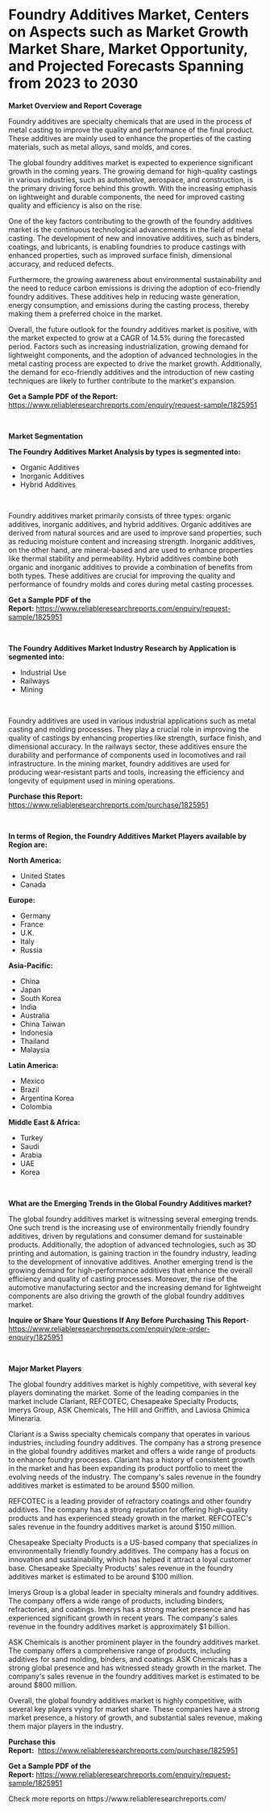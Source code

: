 <p><h1>Foundry Additives Market, Centers on Aspects such as Market Growth Market Share, Market Opportunity, and Projected Forecasts Spanning from 2023 to 2030</h1></p><p><strong>Market Overview and Report Coverage</strong></p>
<p><p>Foundry additives are specialty chemicals that are used in the process of metal casting to improve the quality and performance of the final product. These additives are mainly used to enhance the properties of the casting materials, such as metal alloys, sand molds, and cores.</p><p>The global foundry additives market is expected to experience significant growth in the coming years. The growing demand for high-quality castings in various industries, such as automotive, aerospace, and construction, is the primary driving force behind this growth. With the increasing emphasis on lightweight and durable components, the need for improved casting quality and efficiency is also on the rise.</p><p>One of the key factors contributing to the growth of the foundry additives market is the continuous technological advancements in the field of metal casting. The development of new and innovative additives, such as binders, coatings, and lubricants, is enabling foundries to produce castings with enhanced properties, such as improved surface finish, dimensional accuracy, and reduced defects.</p><p>Furthermore, the growing awareness about environmental sustainability and the need to reduce carbon emissions is driving the adoption of eco-friendly foundry additives. These additives help in reducing waste generation, energy consumption, and emissions during the casting process, thereby making them a preferred choice in the market.</p><p>Overall, the future outlook for the foundry additives market is positive, with the market expected to grow at a CAGR of 14.5% during the forecasted period. Factors such as increasing industrialization, growing demand for lightweight components, and the adoption of advanced technologies in the metal casting process are expected to drive the market growth. Additionally, the demand for eco-friendly additives and the introduction of new casting techniques are likely to further contribute to the market's expansion.</p></p>
<p><strong>Get a Sample PDF of the Report:</strong> <a href="https://www.reliableresearchreports.com/enquiry/request-sample/1825951">https://www.reliableresearchreports.com/enquiry/request-sample/1825951</a></p>
<p>&nbsp;</p>
<p><strong>Market Segmentation</strong></p>
<p><strong>The Foundry Additives Market Analysis by types is segmented into:</strong></p>
<p><ul><li>Organic Additives</li><li>Inorganic Additives</li><li>Hybrid Additives</li></ul></p>
<p>&nbsp;</p>
<p><p>Foundry additives market primarily consists of three types: organic additives, inorganic additives, and hybrid additives. Organic additives are derived from natural sources and are used to improve sand properties, such as reducing moisture content and increasing strength. Inorganic additives, on the other hand, are mineral-based and are used to enhance properties like thermal stability and permeability. Hybrid additives combine both organic and inorganic additives to provide a combination of benefits from both types. These additives are crucial for improving the quality and performance of foundry molds and cores during metal casting processes.</p></p>
<p><strong>Get a Sample PDF of the Report:</strong>&nbsp;<a href="https://www.reliableresearchreports.com/enquiry/request-sample/1825951">https://www.reliableresearchreports.com/enquiry/request-sample/1825951</a></p>
<p>&nbsp;</p>
<p><strong>The Foundry Additives Market Industry Research by Application is segmented into:</strong></p>
<p><ul><li>Industrial Use</li><li>Railways</li><li>Mining</li></ul></p>
<p>&nbsp;</p>
<p><p>Foundry additives are used in various industrial applications such as metal casting and molding processes. They play a crucial role in improving the quality of castings by enhancing properties like strength, surface finish, and dimensional accuracy. In the railways sector, these additives ensure the durability and performance of components used in locomotives and rail infrastructure. In the mining market, foundry additives are used for producing wear-resistant parts and tools, increasing the efficiency and longevity of equipment used in mining operations.</p></p>
<p><strong>Purchase this Report:</strong>&nbsp; <a href="https://www.reliableresearchreports.com/purchase/1825951">https://www.reliableresearchreports.com/purchase/1825951</a></p>
<p>&nbsp;</p>
<p><strong>In terms of Region, the Foundry Additives Market Players available by Region are:</strong></p>
<p>
    <p> <strong> North America: </strong>
        <ul>
            <li>United States</li>
            <li>Canada</li>
        </ul>
        </p> 
    <p> <strong> Europe: </strong>
        <ul>
            <li>Germany</li>
            <li>France</li>
            <li>U.K.</li>
            <li>Italy</li>
            <li>Russia</li>
        </ul>
        </p> 
    <p> <strong> Asia-Pacific: </strong>
        <ul>
            <li>China</li>
            <li>Japan</li>
            <li>South Korea</li>
            <li>India</li>
            <li>Australia</li>
            <li>China Taiwan</li>
            <li>Indonesia</li>
            <li>Thailand</li>
            <li>Malaysia</li>
        </ul>
        </p> 
    <p> <strong> Latin America: </strong>
        <ul>
            <li>Mexico</li>
            <li>Brazil</li>
            <li>Argentina Korea</li>
            <li>Colombia</li>
        </ul>
        </p> 
    <p> <strong> Middle East & Africa: </strong>
        <ul>
            <li>Turkey</li>
            <li>Saudi</li>
            <li>Arabia</li>
            <li>UAE</li>
            <li>Korea</li>
        </ul>
    </p>
    </p>
<p>&nbsp;</p>
<p><strong>What are the Emerging Trends in the Global Foundry Additives market?</strong></p>
<p><p>The global foundry additives market is witnessing several emerging trends. One such trend is the increasing use of environmentally friendly foundry additives, driven by regulations and consumer demand for sustainable products. Additionally, the adoption of advanced technologies, such as 3D printing and automation, is gaining traction in the foundry industry, leading to the development of innovative additives. Another emerging trend is the growing demand for high-performance additives that enhance the overall efficiency and quality of casting processes. Moreover, the rise of the automotive manufacturing sector and the increasing demand for lightweight components are also driving the growth of the global foundry additives market.</p></p>
<p><strong>Inquire or Share Your Questions If Any Before Purchasing This Report</strong>- <a href="https://www.reliableresearchreports.com/enquiry/pre-order-enquiry/1825951">https://www.reliableresearchreports.com/enquiry/pre-order-enquiry/1825951</a></p>
<p>&nbsp;</p>
<p><strong>Major Market Players</strong></p>
<p><p>The global foundry additives market is highly competitive, with several key players dominating the market. Some of the leading companies in the market include Clariant, REFCOTEC, Chesapeake Specialty Products, Imerys Group, ASK Chemicals, The Hill and Griffith, and Laviosa Chimica Mineraria.</p><p>Clariant is a Swiss specialty chemicals company that operates in various industries, including foundry additives. The company has a strong presence in the global foundry additives market and offers a wide range of products to enhance foundry processes. Clariant has a history of consistent growth in the market and has been expanding its product portfolio to meet the evolving needs of the industry. The company's sales revenue in the foundry additives market is estimated to be around $500 million.</p><p>REFCOTEC is a leading provider of refractory coatings and other foundry additives. The company has a strong reputation for offering high-quality products and has experienced steady growth in the market. REFCOTEC's sales revenue in the foundry additives market is around $150 million.</p><p>Chesapeake Specialty Products is a US-based company that specializes in environmentally friendly foundry additives. The company has a focus on innovation and sustainability, which has helped it attract a loyal customer base. Chesapeake Specialty Products' sales revenue in the foundry additives market is estimated to be around $100 million.</p><p>Imerys Group is a global leader in specialty minerals and foundry additives. The company offers a wide range of products, including binders, refractories, and coatings. Imerys has a strong market presence and has experienced significant growth in recent years. The company's sales revenue in the foundry additives market is approximately $1 billion.</p><p>ASK Chemicals is another prominent player in the foundry additives market. The company offers a comprehensive range of products, including additives for sand molding, binders, and coatings. ASK Chemicals has a strong global presence and has witnessed steady growth in the market. The company's sales revenue in the foundry additives market is estimated to be around $800 million.</p><p>Overall, the global foundry additives market is highly competitive, with several key players vying for market share. These companies have a strong market presence, a history of growth, and substantial sales revenue, making them major players in the industry.</p></p>
<p><strong>Purchase this Report:</strong>&nbsp;&nbsp;<a href="https://www.reliableresearchreports.com/purchase/1825951">https://www.reliableresearchreports.com/purchase/1825951</a></p>
<p></p>
<p><strong>Get a Sample PDF of the Report:</strong>&nbsp;<a href="https://www.reliableresearchreports.com/enquiry/request-sample/1825951">https://www.reliableresearchreports.com/enquiry/request-sample/1825951</a></p>
<p>Check more reports on https://www.reliableresearchreports.com/</p>